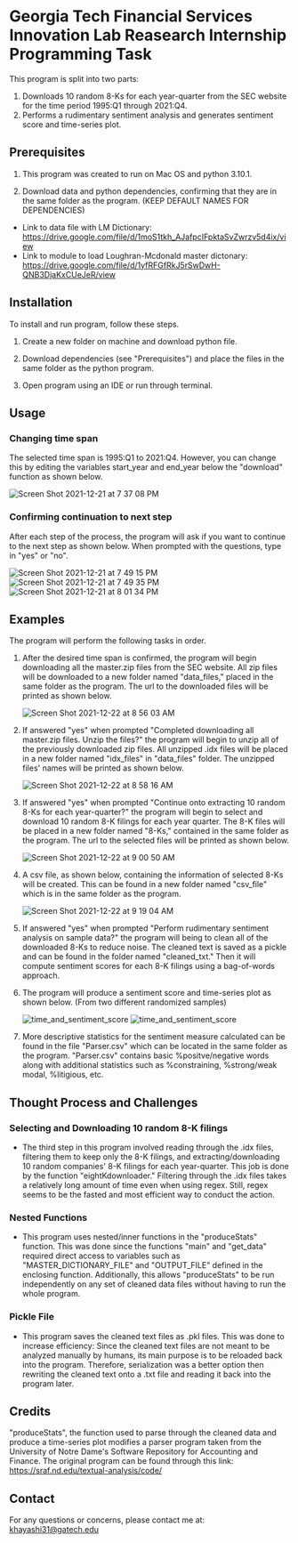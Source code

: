 
# Georgia Tech Financial Services Innovation Lab Reasearch Internship Programming Task

This program is split into two parts: 

1. Downloads 10 random 8-Ks for each year-quarter from the SEC website for the time period 1995:Q1 through 2021:Q4. 
2. Performs a rudimentary sentiment analysis and generates sentiment score and time-series plot.



## Prerequisites

1. This program was created to run on Mac OS and python 3.10.1.

2. Download data and python dependencies, confirming that they are in the same folder as the program. (KEEP DEFAULT NAMES FOR DEPENDENCIES)
- Link to data file with LM Dictionary: https://drive.google.com/file/d/1moS1tkh_AJafpcIFpktaSvZwrzv5d4ix/view
- Link to module to load Loughran-Mcdonald master dictonary: https://drive.google.com/file/d/1yfRFGfRkJ5rSwDwH-QNB3DjaKxCUeJeR/view

## Installation

To install and run program, follow these steps.

1. Create a new folder on machine and download python file.

2. Download dependencies (see "Prerequisites") and place the files in the same folder as the python program.

3. Open program using an IDE or run through terminal.


    
## Usage

### Changing time span
The selected time span is 1995:Q1 to 2021:Q4. However, you can change this by editing the variables start_year and end_year below the "download" function as shown below.

![Screen Shot 2021-12-21 at 7 37 08 PM](https://user-images.githubusercontent.com/96277691/146917347-6a89f8ce-e44f-4635-8bb3-ac981a511607.png)

### Confirming continuation to next step
After each step of the process, the program will ask if you want to continue to the next step as shown below. When prompted with the questions, type in "yes" or "no".

![Screen Shot 2021-12-21 at 7 49 15 PM](https://user-images.githubusercontent.com/96277691/146918095-d42253bf-c0a3-42ae-9298-2283451fb8ef.png)
![Screen Shot 2021-12-21 at 7 49 35 PM](https://user-images.githubusercontent.com/96277691/146918105-35fde9fe-a5e0-440a-86f4-d607a26d1b24.png)
![Screen Shot 2021-12-21 at 8 01 34 PM](https://user-images.githubusercontent.com/96277691/146919502-2cc8243f-cdeb-4f3c-ba3a-e2c25d58f374.png)



## Examples
The program will perform the following tasks in order.
1. After the desired time span is confirmed, the program will begin downloading all the master.zip files from the SEC website. All zip files will be downloaded to a new folder named "data_files," placed in the same folder as the program. The url to the downloaded files will be printed as shown below.

    ![Screen Shot 2021-12-22 at 8 56 03 AM](https://user-images.githubusercontent.com/96277691/147012510-dde58d5b-2d25-44ca-8442-61ab95f0255f.png)

2. If answered "yes" when prompted "Completed downloading all master.zip files. Unzip the files?" the program will begin to unzip all of the previously downloaded zip files. All unzipped .idx files will be placed in a new folder named "idx_files" in "data_files" folder. The unzipped files' names will be printed as shown below. 

    ![Screen Shot 2021-12-22 at 8 58 16 AM](https://user-images.githubusercontent.com/96277691/147012707-902be3b5-ff3d-4476-9a4d-785babfcf726.png)

3. If answered "yes" when prompted "Continue onto extracting 10 random 8-Ks for each year-quarter?" the program will begin to select and download 10 random 8-K filings for each year quarter. The 8-K files will be placed in a new folder named "8-Ks," contained in the same folder as the program. The url to the selected files will be printed as shown below.

    ![Screen Shot 2021-12-22 at 9 00 50 AM](https://user-images.githubusercontent.com/96277691/147012957-edc9da13-3d64-4b93-8933-9fd32af003e1.png)

4. A csv file, as shown below, containing the information of selected 8-Ks will be created. This can be found in a new folder named "csv_file" which is in the same folder as the program. 

    ![Screen Shot 2021-12-22 at 9 19 04 AM](https://user-images.githubusercontent.com/96277691/147014121-94a75c6c-165a-4c77-a073-9a6e3164bd91.png)

5. If answered "yes" when prompted "Perform rudimentary sentiment analysis on sample data?" the program will being to clean all of the downloaded 8-Ks to reduce noise. The cleaned text is saved as a pickle and can be found in the folder named "cleaned_txt." Then it will compute sentiment scores for each 8-K filings using a bag-of-words approach. 

6. The program will produce a sentiment score and time-series plot as shown below. (From two different randomized samples)

    ![time_and_sentiment_score](https://user-images.githubusercontent.com/96277691/147013266-55cc12d3-d917-46cd-b60f-c5e3b36591ab.jpg)
    ![time_and_sentiment_score](https://user-images.githubusercontent.com/96277691/147018282-3d98d331-ecb1-49b0-a349-37d65f4f7f38.jpg)


7. More descriptive statistics for the sentiment measure calculated can be found in the file "Parser.csv" which can be located in the same folder as the program. "Parser.csv" contains basic %positve/negative words along with additional statistics such as %constraining, %strong/weak modal, %litigious, etc. 



## Thought Process and Challenges

### Selecting and Downloading 10 random 8-K filings
- The third step in this program involved reading through the .idx files, filtering them to keep only the 8-K filings, and extracting/downloading 10 random companies' 8-K filings for each year-quarter. This job is done by the function "eightKdownloader." Filtering through the .idx files takes a relatively long amount of time even when using regex. Still, regex seems to be the fasted and most efficient way to conduct the action.

### Nested Functions
- This program uses nested/inner functions in the "produceStats" function. This was done since the functions "main" and "get_data" required direct access to variables such as "MASTER_DICTIONARY_FILE" and "OUTPUT_FILE" defined in the enclosing function. Additionally, this allows "produceStats" to be run independently on any set of cleaned data files without having to run the whole program. 

### Pickle File
- This program saves the cleaned text files as .pkl files. This was done to increase efficiency: Since the cleaned text files are not meant to be analyzed manually by humans, its main purpose is to be reloaded back into the program. Therefore, serialization was a better option then rewriting the cleaned text onto a .txt file and reading it back into the program later. 



## Credits

"produceStats", the function used to parse through the cleaned data and produce a time-series plot modifies a parser program taken from the University of Notre Dame's Software Repository for Accounting and Finance. The original program can be found through this link: https://sraf.nd.edu/textual-analysis/code/




## Contact

For any questions or concerns, please contact me at: khayashi31@gatech.edu
